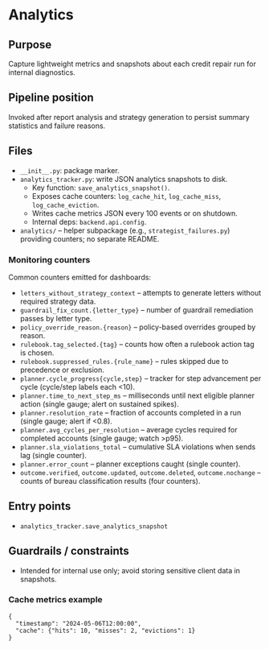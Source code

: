 # Analytics

## Purpose
Capture lightweight metrics and snapshots about each credit repair run for internal diagnostics.

## Pipeline position
Invoked after report analysis and strategy generation to persist summary statistics and failure reasons.

## Files
- `__init__.py`: package marker.
- `analytics_tracker.py`: write JSON analytics snapshots to disk.
  - Key function: `save_analytics_snapshot()`.
  - Exposes cache counters: `log_cache_hit`, `log_cache_miss`, `log_cache_eviction`.
  - Writes cache metrics JSON every 100 events or on shutdown.
  - Internal deps: `backend.api.config`.
- `analytics/` – helper subpackage (e.g., `strategist_failures.py`) providing counters; no separate README.

### Monitoring counters

Common counters emitted for dashboards:

- `letters_without_strategy_context` – attempts to generate letters without required strategy data.
- `guardrail_fix_count.{letter_type}` – number of guardrail remediation passes by letter type.
- `policy_override_reason.{reason}` – policy-based overrides grouped by reason.
- `rulebook.tag_selected.{tag}` – counts how often a rulebook action tag is chosen.
- `rulebook.suppressed_rules.{rule_name}` – rules skipped due to precedence or exclusion.
- `planner.cycle_progress{cycle,step}` – tracker for step advancement per cycle (cycle/step labels each <10).
- `planner.time_to_next_step_ms` – milliseconds until next eligible planner action (single gauge; alert on sustained spikes).
- `planner.resolution_rate` – fraction of accounts completed in a run (single gauge; alert if <0.8).
- `planner.avg_cycles_per_resolution` – average cycles required for completed accounts (single gauge; watch >p95).
- `planner.sla_violations_total` – cumulative SLA violations when sends lag (single counter).
- `planner.error_count` – planner exceptions caught (single counter).
- `outcome.verified`, `outcome.updated`, `outcome.deleted`, `outcome.nochange` – counts of bureau classification results (four counters).

## Entry points
- `analytics_tracker.save_analytics_snapshot`

## Guardrails / constraints
- Intended for internal use only; avoid storing sensitive client data in snapshots.

### Cache metrics example

```
{
  "timestamp": "2024-05-06T12:00:00",
  "cache": {"hits": 10, "misses": 2, "evictions": 1}
}
```
